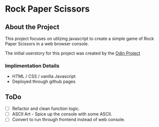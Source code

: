 # Rock Paper Scissors 
## About the Project 
This project focuses on utilzing javascript to create a simple game of Rock Paper Scissors in a web browser console. 

The initial userstory for this project was created by the [Odin Project](https://www.theodinproject.com/courses/web-development-101/lessons/rock-paper-scissors)

### Implimentation Details

- HTML / CSS / vanilla Javascript
- Deployed through github pages 

## ToDo 

- [ ] Refactor and clean function logic. 
- [ ] ASCII Art - Spice up the console with some ASCII.
- [ ] Convert to run through frontend instead of web console. 

